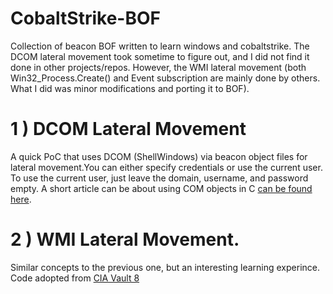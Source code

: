 # CobaltStrike-BOF
Collection of beacon BOF written to learn windows and cobaltstrike. The DCOM lateral movement took sometime to figure out, and I did not find it done in other projects/repos. However, the WMI lateral movement (both Win32_Process.Create() and Event subscription are mainly done by others. What I did was minor modifications and porting it to BOF).


# 1 ) DCOM Lateral Movement
A quick PoC that uses DCOM (ShellWindows) via beacon object files for lateral movement.You can either specify credentials or use the current user. To use the current user, just leave the domain, username, and password empty. A short article can be about using COM objects in C [can be found here](https://yaxser.github.io/CobaltStrike-BOF/).
      
      
 
# 2 ) WMI Lateral Movement. 
Similar concepts to the previous one, but an interesting learning experince. Code adopted from [CIA Vault 8](https://wikileaks.org/ciav7p1/cms/page_11628905.html)
